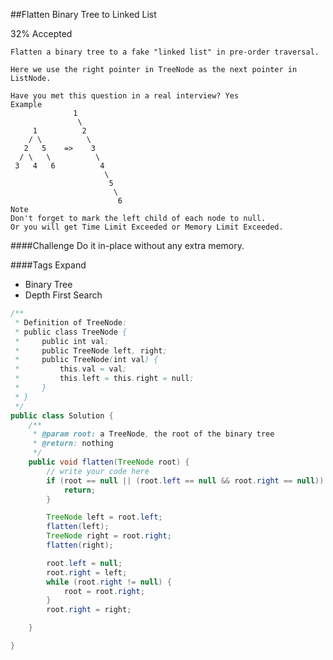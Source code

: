 ##Flatten Binary Tree to Linked List

32% Accepted

    Flatten a binary tree to a fake "linked list" in pre-order traversal.

    Here we use the right pointer in TreeNode as the next pointer in ListNode.

    Have you met this question in a real interview? Yes
    Example
                  1
                   \
         1          2
        / \          \
       2   5    =>    3
      / \   \          \
     3   4   6          4
                         \
                          5
                           \
                            6
    Note
    Don't forget to mark the left child of each node to null.
    Or you will get Time Limit Exceeded or Memory Limit Exceeded.

####Challenge
Do it in-place without any extra memory.

####Tags Expand
- Binary Tree
- Depth First Search

```java
/**
 * Definition of TreeNode:
 * public class TreeNode {
 *     public int val;
 *     public TreeNode left, right;
 *     public TreeNode(int val) {
 *         this.val = val;
 *         this.left = this.right = null;
 *     }
 * }
 */
public class Solution {
    /**
     * @param root: a TreeNode, the root of the binary tree
     * @return: nothing
     */
    public void flatten(TreeNode root) {
        // write your code here
        if (root == null || (root.left == null && root.right == null)) {
            return;
        }

        TreeNode left = root.left;
        flatten(left);
        TreeNode right = root.right;
        flatten(right);

        root.left = null;
        root.right = left;
        while (root.right != null) {
            root = root.right;
        }
        root.right = right;

    }

}

```
